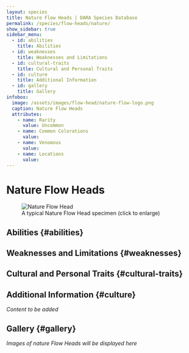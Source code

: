 ```yaml
---
layout: species
title: Nature Flow Heads | DARA Species Database
permalink: /species/flow-heads/nature/
show_sidebar: true
sidebar_menu:
  - id: abilities
    title: Abilities
  - id: weaknesses
    title: Weaknesses and Limitations
  - id: cultural-traits
    title: Cultural and Personal Traits
  - id: culture
    title: Additional Information
  - id: gallery
    title: Gallery
infobox:
  image: /assets/images/flow-head/nature-flow-logo.png
  caption: Nature Flow Heads
  attributes:
    - name: Rarity
      value: Uncommon
    - name: Common Colorations
      value: 
    - name: Venomous
      value: 
    - name: Locations
      value: 
---
```


# Nature Flow Heads

<div class="species-image">
  <figure>
    <img src="{{ '/assets/images/flow-head/nature-example-1.png' | relative_url }}" 
         alt="Nature Flow Head" 
         class="thumbnail" 
         onclick="openLightbox(this.src, this.alt)">
    <figcaption>A typical Nature Flow Head specimen (click to enlarge)</figcaption>
  </figure>
</div>

## Abilities {#abilities}

## Weaknesses and Limitations {#weaknesses}

## Cultural and Personal Traits {#cultural-traits}

## Additional Information {#culture}

*Content to be added*

## Gallery {#gallery}

*Images of nature Flow Heads will be displayed here*
